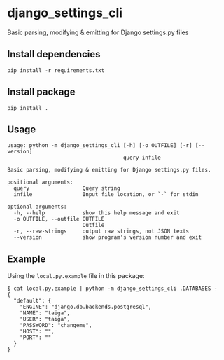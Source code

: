 django_settings_cli
===============
Basic parsing, modifying & emitting for Django settings.py files

## Install dependencies

    pip install -r requirements.txt

## Install package

    pip install .

## Usage

    usage: python -m django_settings_cli [-h] [-o OUTFILE] [-r] [--version]
                                         query infile
    
    Basic parsing, modifying & emitting for Django settings.py files.
    
    positional arguments:
      query                 Query string
      infile                Input file location, or `-` for stdin
    
    optional arguments:
      -h, --help            show this help message and exit
      -o OUTFILE, --outfile OUTFILE
                            Outfile
      -r, --raw-strings     output raw strings, not JSON texts
      --version             show program's version number and exit

## Example

Using the `local.py.example` file in this package:

    $ cat local.py.example | python -m django_settings_cli .DATABASES -
    {
      "default": {
        "ENGINE": "django.db.backends.postgresql",
        "NAME": "taiga",
        "USER": "taiga",
        "PASSWORD": "changeme",
        "HOST": "",
        "PORT": ""
      }
    }
